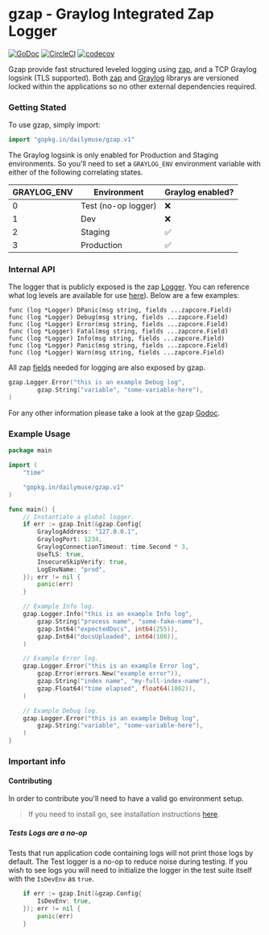 # gzap - Graylog Integrated Zap Logger

[![GoDoc](https://godoc.org/github.com/dailymuse/gzap?status.svg)](https://godoc.org/github.com/dailymuse/gzap) [![CircleCI](https://circleci.com/gh/dailymuse/gzap.svg?style=svg)](https://circleci.com/gh/dailymuse/gzap) [![codecov](https://codecov.io/gh/dailymuse/gzap/branch/master/graph/badge.svg)](https://codecov.io/gh/dailymuse/gzap)

Gzap provide fast structured leveled logging using [zap](https://github.com/uber-go/zap), and a TCP Graylog logsink (TLS supported). Both [zap](https://github.com/uber-go/zap) and [Graylog](https://github.com/Devatoria/go-graylog) librarys are versioned locked within the applications so no other external dependencies required. 

### Getting Stated

To use gzap, simply import:

```go
import "gopkg.in/dailymuse/gzap.v1"
```

The Graylog logsink is only enabled for Production and Staging environments. So you'll need to set a `GRAYLOG_ENV` environment variable with either of the following correlating states.

GRAYLOG_ENV | Environment  | Graylog enabled?
--- | --- | ---
  0 | Test (no-op logger) | ❌
  1 | Dev | ❌
  2 | Staging | ✅
  3 | Production | ✅

### Internal API
The logger that is publicly exposed is the zap [Logger](https://godoc.org/go.uber.org/zap#Logger). You can reference what log levels are available for use [here](https://godoc.org/go.uber.org/zap#Logger)). Below are a few examples:

```
func (log *Logger) DPanic(msg string, fields ...zapcore.Field)
func (log *Logger) Debug(msg string, fields ...zapcore.Field)
func (log *Logger) Error(msg string, fields ...zapcore.Field)
func (log *Logger) Fatal(msg string, fields ...zapcore.Field)
func (log *Logger) Info(msg string, fields ...zapcore.Field)
func (log *Logger) Panic(msg string, fields ...zapcore.Field)
func (log *Logger) Warn(msg string, fields ...zapcore.Field)
```

All zap [fields](https://godoc.org/go.uber.org/zap/zapcore#Field) needed for logging are also exposed by gzap.

```go
gzap.Logger.Error("this is an example Debug log",
        gzap.String("variable", "some-variable-here"),
)
```

For any other information please take a look at the gzap [Godoc](https://godoc.org/github.com/dailymuse/gzap).

### Example Usage

```go
package main

import (
    "time"

    "gopkg.in/dailymuse/gzap.v1"
)

func main() {
    // Instantiate a global logger.
    if err := gzap.Init(&gzap.Config{
        GraylogAddress: "127.0.0.1",
        GraylogPort: 1234,
        GraylogConnectionTimeout: time.Second * 3,
        UseTLS: true,
        InsecureSkipVerify: true,
        LogEnvName: "prod",
    }); err != nil {
        panic(err)
    }

    // Example Info log.
    gzap.Logger.Info("this is an example Info log",
        gzap.String("process name", "some-fake-name"),
        gzap.Int64("expectedDocs", int64(255)),
        gzap.Int64("docsUploaded", int64(100)),
    )

    // Example Error log.
    gzap.Logger.Error("this is an example Error log",
        gzap.Error(errors.New("example error")),
        gzap.String("index name", "my-full-index-name"),
        gzap.Float64("time elapsed", float64(1002)),
    )

    // Example Debug log.
    gzap.Logger.Error("this is an example Debug log",
        gzap.String("variable", "some-variable-here"),
    )
}
```

### Important info

#### Contributing

In order to contribute you'll need to have a valid go environment setup.

> If you need to install go, see installation instructions [here](https://golang.org/doc/install#install).

##### Tests Logs are a no-op

Tests that run application code containing logs will not print those logs by default. The Test logger is a no-op to reduce noise during testing. If you wish to see logs you will need to initialize the logger in the test suite itself with the `IsDevEnv` as `true`.

```go
    if err := gzap.Init(&gzap.Config{
        IsDevEnv: true,
    }); err != nil {
        panic(err)
    }
```
